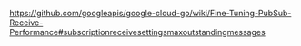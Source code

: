 <https://github.com/googleapis/google-cloud-go/wiki/Fine-Tuning-PubSub-Receive-Performance#subscriptionreceivesettingsmaxoutstandingmessages>
